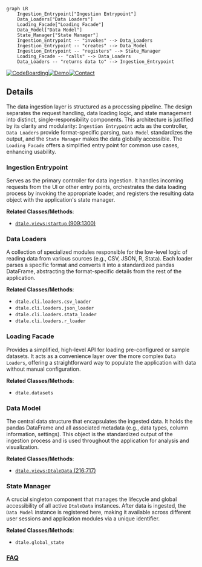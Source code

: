 ```mermaid
graph LR
    Ingestion_Entrypoint["Ingestion Entrypoint"]
    Data_Loaders["Data Loaders"]
    Loading_Facade["Loading Facade"]
    Data_Model["Data Model"]
    State_Manager["State Manager"]
    Ingestion_Entrypoint -- "invokes" --> Data_Loaders
    Ingestion_Entrypoint -- "creates" --> Data_Model
    Ingestion_Entrypoint -- "registers" --> State_Manager
    Loading_Facade -- "calls" --> Data_Loaders
    Data_Loaders -- "returns data to" --> Ingestion_Entrypoint
```

[![CodeBoarding](https://img.shields.io/badge/Generated%20by-CodeBoarding-9cf?style=flat-square)](https://github.com/CodeBoarding/GeneratedOnBoardings)[![Demo](https://img.shields.io/badge/Try%20our-Demo-blue?style=flat-square)](https://www.codeboarding.org/demo)[![Contact](https://img.shields.io/badge/Contact%20us%20-%20contact@codeboarding.org-lightgrey?style=flat-square)](mailto:contact@codeboarding.org)

## Details

The data ingestion layer is structured as a processing pipeline. The design separates the request handling, data loading logic, and state management into distinct, single-responsibility components. This architecture is justified by its clarity and modularity: `Ingestion Entrypoint` acts as the controller, `Data Loaders` provide format-specific parsing, `Data Model` standardizes the output, and the `State Manager` makes the data globally accessible. The `Loading Facade` offers a simplified entry point for common use cases, enhancing usability.

### Ingestion Entrypoint
Serves as the primary controller for data ingestion. It handles incoming requests from the UI or other entry points, orchestrates the data loading process by invoking the appropriate loader, and registers the resulting data object with the application's state manager.


**Related Classes/Methods**:

- <a href="https://github.com/man-group/dtale/blob/master/dtale/views.py#L909-L1300" target="_blank" rel="noopener noreferrer">`dtale.views:startup` (909:1300)</a>


### Data Loaders
A collection of specialized modules responsible for the low-level logic of reading data from various sources (e.g., CSV, JSON, R, Stata). Each loader parses a specific format and converts it into a standardized pandas DataFrame, abstracting the format-specific details from the rest of the application.


**Related Classes/Methods**:

- `dtale.cli.loaders.csv_loader`
- `dtale.cli.loaders.json_loader`
- `dtale.cli.loaders.stata_loader`
- `dtale.cli.loaders.r_loader`


### Loading Facade
Provides a simplified, high-level API for loading pre-configured or sample datasets. It acts as a convenience layer over the more complex `Data Loaders`, offering a straightforward way to populate the application with data without manual configuration.


**Related Classes/Methods**:

- `dtale.datasets`


### Data Model
The central data structure that encapsulates the ingested data. It holds the pandas DataFrame and all associated metadata (e.g., data types, column information, settings). This object is the standardized output of the ingestion process and is used throughout the application for analysis and visualization.


**Related Classes/Methods**:

- <a href="https://github.com/man-group/dtale/blob/master/dtale/views.py#L216-L717" target="_blank" rel="noopener noreferrer">`dtale.views:DtaleData` (216:717)</a>


### State Manager
A crucial singleton component that manages the lifecycle and global accessibility of all active `DtaleData` instances. After data is ingested, the `Data Model` instance is registered here, making it available across different user sessions and application modules via a unique identifier.


**Related Classes/Methods**:

- `dtale.global_state`




### [FAQ](https://github.com/CodeBoarding/GeneratedOnBoardings/tree/main?tab=readme-ov-file#faq)